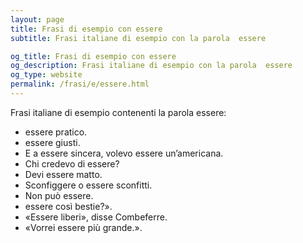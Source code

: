 ```yaml
---
layout: page
title: Frasi di esempio con essere 
subtitle: Frasi italiane di esempio con la parola  essere

og_title: Frasi di esempio con essere 
og_description: Frasi italiane di esempio con la parola  essere
og_type: website
permalink: /frasi/e/essere.html
---
```


Frasi italiane di esempio contenenti la parola essere:


- essere pratico.
- essere giusti.
- E a essere sincera, volevo essere un’americana.
- Chi credevo di essere?
- Devi essere matto.
- Sconfiggere o essere sconfitti.
- Non può essere.
- essere così bestie?».
- «Essere liberi», disse Combeferre.
- «Vorrei essere più grande.».
